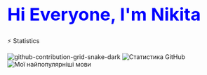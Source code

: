 <h1 style="color:blue; font-size:40px;" id="main-text">Hi Everyone, I'm Nikita</h1>
<p>⚡ Statistics</p>

![github-contribution-grid-snake-dark](https://github.com/nikilodiym/nikilodiym/assets/134860909/4c1edc95-6b08-45f3-9124-e34a66da9838)
![Статистика GitHub](https://github-readme-stats.vercel.app/api?username=nikilodiym&count_private=true)
![Мої найпопулярніші мови](https://github-readme-stats.vercel.app/api/top-langs/?username=nikilodiym&layout=compact)

